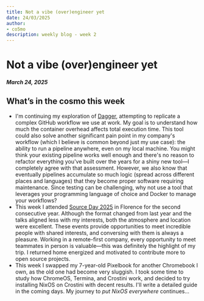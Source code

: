 ```yaml
---
title: Not a vibe (over)engineer yet
date: 24/03/2025
author:
- co5mo
description: weekly blog - week 2
---
```

# Not a vibe (over)engineer yet

##### March 24, 2025

## What’s in the cosmo this week
- I'm continuing my exploration of [Dagger](https://docs.dagger.io/ci/quickstart/daggerize), attempting to replicate a complex GitHub workflow we use at work. My goal is to understand how much the container overhead affects total execution time. This tool could also solve another significant pain point in my company's workflow (which I believe is common beyond just my use case): the ability to run a pipeline anywhere, even on my local machine. You might think your existing pipeline works well enough and there's no reason to refactor everything you've built over the years for a shiny new tool—I completely agree with that assessment. However, we also know that eventually pipelines accumulate so much logic (spread across different places and languages) that they become proper software requiring maintenance. Since testing can be challenging, why not use a tool that leverages your programming language of choice and Docker to manage your workflows?
- This week I attended [Source Day 2025](https://osday.dev/) in Florence for the second consecutive year. Although the format changed from last year and the talks aligned less with my interests, both the atmosphere and location were excellent. These events provide opportunities to meet incredible people with shared interests, and conversing with them is always a pleasure. Working in a remote-first company, every opportunity to meet teammates in person is valuable—this was definitely the highlight of my trip. I returned home energized and motivated to contribute more to open source projects.
- This week I swapped my 7-year-old Pixelbook for another Chromebook I own, as the old one had become very sluggish. I took some time to study how ChromeOS, Termina, and Crostini work, and decided to try installing NixOS on Crostini with decent results. I'll write a detailed guide in the coming days. My journey to *put NixOS everywhere* continues...
